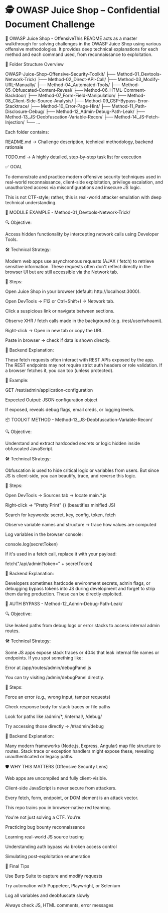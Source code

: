 # 🕵️ OWASP Juice Shop – Confidential Document Challenge
🧠 OWASP Juice Shop - OffensiveThis README acts as a master walkthrough for solving challenges in the OWASP Juice Shop using various offensive methodologies. It provides deep technical explanations for each method and each command used, from reconnaissance to exploitation.

📁 Folder Structure Overview


OWASP-Juice-Shop-Offensive-Security-Toolkit/
├── Method-01_Devtools-Network-Trick/
├── Method-02_Direct-API-Call/
├── Method-03_Modify-URL-Manually/
├── Method-04_Automated-Tools/
├── Method-05_Obfuscated-Content-Reveal/
├── Method-06_HTML-Comment-Backdoor/
├── Method-07_Form-Field-Manipulation/
├── Method-08_Client-Side-Source-Analysis/
├── Method-09_CSP-Bypass-Error-Stacktrace/
├── Method-10_Error-Page-Hint/
├── Method-11_Path-Disclosure-Debug/
├── Method-12_Admin-Debug-Path-Leak/
├── Method-13_JS-Deobfuscation-Variable-Recon/
├── Method-14_JS-Fetch-Injection/
└── ...

Each folder contains:

README.md → Challenge description, technical methodology, backend rationale

TODO.md → A highly detailed, step-by-step task list for execution

✅ GOAL

To demonstrate and practice modern offensive security techniques used in real-world reconnaissance, client-side exploitation, privilege escalation, and unauthorized access via misconfigurations and insecure JS logic.

This is not CTF-style; rather, this is real-world attacker emulation with deep technical understanding.

🧩 MODULE EXAMPLE - Method-01_Devtools-Network-Trick/

🔍 Objective:

Access hidden functionality by intercepting network calls using Developer Tools.

🛠️ Technical Strategy:

Modern web apps use asynchronous requests (AJAX / fetch) to retrieve sensitive information. These requests often don't reflect directly in the browser UI but are still accessible via the Network tab.

🧪 Steps:

Open Juice Shop in your browser (default: http://localhost:3000).

Open DevTools → F12 or Ctrl+Shift+I → Network tab.

Click a suspicious link or navigate between sections.

Observe XHR / fetch calls made in the background (e.g. /rest/user/whoami).

Right-click → Open in new tab or copy the URL.

Paste in browser → check if data is shown directly.

🔬 Backend Explanation:

These fetch requests often interact with REST APIs exposed by the app. The REST endpoints may not require strict auth headers or role validation. If a browser fetches it, you can too (unless protected).

📌 Example:

GET /rest/admin/application-configuration

Expected Output: JSON configuration object

If exposed, reveals debug flags, email creds, or logging levels.

📦 TOOLKIT METHOD - Method-13_JS-Deobfuscation-Variable-Recon/

🔍 Objective:

Understand and extract hardcoded secrets or logic hidden inside obfuscated JavaScript.

🛠️ Technical Strategy:

Obfuscation is used to hide critical logic or variables from users. But since JS is client-side, you can beautify, trace, and reverse this logic.

🧪 Steps:

Open DevTools → Sources tab → locate main.*.js

Right-click → "Pretty Print" {} (beautifies minified JS)

Search for keywords: secret, key, config, token, fetch

Observe variable names and structure → trace how values are computed

Log variables in the browser console:

console.log(secretToken)

If it's used in a fetch call, replace it with your payload:

fetch("/api/admin?token=" + secretToken)

🔬 Backend Explanation:

Developers sometimes hardcode environment secrets, admin flags, or debugging bypass tokens into JS during development and forget to strip them during production. These can be directly exploited.

🔐 AUTH BYPASS - Method-12_Admin-Debug-Path-Leak/

🔍 Objective:

Use leaked paths from debug logs or error stacks to access internal admin routes.

🛠️ Technical Strategy:

Some JS apps expose stack traces or 404s that leak internal file names or endpoints. If you spot something like:

Error at /app/routes/admin/debugPanel.js

You can try visiting /admin/debugPanel directly.

🧪 Steps:

Force an error (e.g., wrong input, tamper requests)

Check response body for stack traces or file paths

Look for paths like /admin/*, /internal/, /debug/

Try accessing those directly → /#/admin/debug

🔬 Backend Explanation:

Many modern frameworks (Node.js, Express, Angular) map file structure to routes. Stack trace or exception handlers might expose these, revealing unauthenticated or legacy paths.

🛡️ WHY THIS MATTERS (Offensive Security Lens)

Web apps are uncompiled and fully client-visible.

Client-side JavaScript is never secure from attackers.

Every fetch, form, endpoint, or DOM element is an attack vector.

This repo trains you in browser-native red teaming.

You're not just solving a CTF. You’re:

Practicing bug bounty reconnaissance

Learning real-world JS source tracing

Understanding auth bypass via broken access control

Simulating post-exploitation enumeration

🧠 Final Tips

Use Burp Suite to capture and modify requests

Try automation with Puppeteer, Playwright, or Selenium

Log all variables and deobfuscate slowly

Always check JS, HTML comments, error messages
